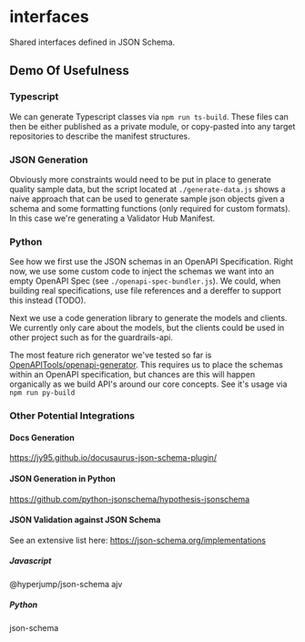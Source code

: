 # interfaces
Shared interfaces defined in JSON Schema.


## Demo Of Usefulness

### Typescript
We can generate Typescript classes via `npm run ts-build`.
These files can then be either published as a private module, or copy-pasted into any target repositories to describe the manifest structures.

### JSON Generation
Obviously more constraints would need to be put in place to generate quality sample data, but the script located at `./generate-data.js` shows a naive approach that can be used to generate sample json objects given a schema and some formatting functions (only required for custom formats).  In this case we're generating a Validator Hub Manifest.

### Python
See how we first use the JSON schemas in an OpenAPI Specification.  Right now, we use some custom code to inject the schemas we want into an empty OpenAPI Spec (see `./openapi-spec-bundler.js`).  We could, when building real specifications, use file references and a dereffer to support this instead (TODO).

Next we use a code generation library to generate the models and clients.  We currently only care about the models, but the clients could be used in other project such as for the guardrails-api.

The most feature rich generator we've tested so far is [OpenAPITools/openapi-generator](https://github.com/OpenAPITools/openapi-generator).  This requires us to place the schemas within an OpenAPI specification, but chances are this will happen organically as we build API's around our core concepts.  See it's usage via `npm run py-build`


### Other Potential Integrations
#### Docs Generation
https://jy95.github.io/docusaurus-json-schema-plugin/

#### JSON Generation in Python
https://github.com/python-jsonschema/hypothesis-jsonschema

#### JSON Validation against JSON Schema
See an extensive list here: https://json-schema.org/implementations

##### Javascript
@hyperjump/json-schema
ajv

##### Python
json-schema